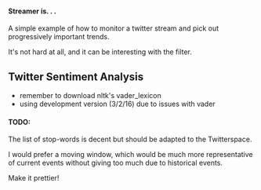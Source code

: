#### Streamer is. . .

A simple example of how to monitor a twitter stream and pick out progressively important trends.

It's not hard at all, and it can be interesting with the filter.  

## Twitter Sentiment Analysis
- remember to download nltk's vader_lexicon
- using development version (3/2/16) due to issues with vader

#### TODO:
The list of stop-words is decent but should be adapted to the Twitterspace. 

I would prefer a moving window, which would be much more representative of current events without giving too much due to historical events.

Make it prettier!
